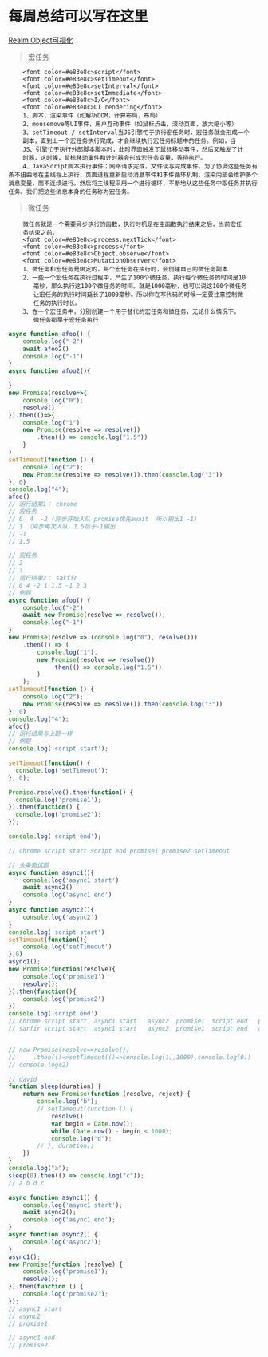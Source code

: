 # 每周总结可以写在这里

[Realm Object可视化](https://codesandbox.io/s/little-lake-31s9r?file=/index.html)

>宏任务

        <font color=#e83e8c>script</font>
        <font color=#e83e8c>setTimeout</font>
        <font color=#e83e8c>setInterval</font>
        <font color=#e83e8c>setImmediate</font>
        <font color=#e83e8c>I/O</font>
        <font color=#e83e8c>UI rendering</font>
        1、脚本，渲染事件（如解析DOM，计算布局，布局）
        2、mousemove等UI事件，用户互动事件（如鼠标点击，滚动页面，放大缩小等）
        3、setTimeout / setInterval当JS引擎忙于执行宏任务时，宏任务就会形成一个
        副本，直到上一个宏任务执行完成，才会继续执行宏任务标题中的任务。例如，当
        JS、引擎忙于执行外部脚本脚本时，此时界面触发了鼠标移动事件，然后又触发了计
        时器，这时候，鼠标移动事件和计时器会形成宏任务变量，等待执行。
        4、JavaScript脚本执行事件；网络请求完成，文件读写完成事件。为了协调这些任务有条不扭曲地在主线程上执行，页面进程重新启动消息事件和事件循环机制，渲染内部会维护多个消息变量，而不连续进行。然后将主线程采用一个进行循环，不断地从这些任务中取任务并执行任务。我们把这些消息本身的任务称为宏任务。

>微任务

        微任务就是一个需要异步执行的函数，执行时机是在主函数执行结束之后，当前宏任
        务结束之前。
        <font color=#e83e8c>process.nextTick</font>
        <font color=#e83e8c>process</font>
        <font color=#e83e8c>Object.observe</font>
        <font color=#e83e8c>MutationObserver</font>
        1、微任务和宏任务是绑定的，每个宏任务在执行时，会创建自己的微任务副本
        2、一些一个宏任务在执行过程中，产生了100个微任务，执行每个微任务的时间是10
           毫秒，那么执行这100个微任务的时间。就是1000毫秒，也可以说这100个微任务
           让宏任务的执行时间延长了1000毫秒。所以你在写代码的时候一定要注意控制微
           任务的执行时长。
        3、在一个宏任务中，分别创建一个用于替代的宏任务和微任务，无论什么情况下，
           微任务都早于宏任务执行

```js
async function afoo() {
    console.log("-2")
    await afoo2()
    console.log("-1")
}
async function afoo2(){

}
new Promise(resolve=>{
    console.log("0");
    resolve()
}).then(()=>{
    console.log("1")
    new Promise(resolve => resolve())
        .then(() => console.log("1.5"))
    }
)
setTimeout(function () {
    console.log("2");
    new Promise(resolve => resolve()).then(console.log("3"))
}, 0)
console.log("4");
afoo()
// 运行结果1： chrome
// 宏任务
// 0  4  -2 (异步开始入队 promise优先await  所以输出1 -1)
// 1 （异步再次入队，1.5后于-1输出
// -1
// 1.5

// 宏任务
// 2
// 3
// 运行结果2： sarfir
// 0 4 -2 1 1.5 -1 2 3
// 例题
async function afoo() {
    console.log("-2")
    await new Promise(resolve => resolve());
    console.log("-1")
}
new Promise(resolve => (console.log("0"), resolve()))
    .then(() => (
        console.log("1"),
        new Promise(resolve => resolve())
            .then(() => console.log("1.5"))
        )
    );
setTimeout(function () {
    console.log("2");
    new Promise(resolve => resolve()).then(console.log("3"))
}, 0)
console.log("4");
afoo()
// 运行结果与上题一样
// 例题
console.log('script start');

setTimeout(function() {
  console.log('setTimeout');
}, 0);

Promise.resolve().then(function() {
  console.log('promise1');
}).then(function() {
  console.log('promise2');
});

console.log('script end');

// chrome script start script end promise1 promise2 setTimeout

// 头条面试题
async function async1(){
    console.log('async1 start')
    await async2()
    console.log('async1 end')
}
async function async2(){
    console.log('async2')
}
console.log('script start')
setTimeout(function(){
    console.log('setTimeout') 
},0)  
async1();
new Promise(function(resolve){
    console.log('promise1')
    resolve();
}).then(function(){
    console.log('promise2')
})
console.log('script end')
// chrome script start  async1 start   async2  promise1  script end   promise2  async1 end  setTimeout
// sarfir script start  async1 start   async2  promise1  script end   async1 end  promise2  setTimeout


// new Promise(resolve=>resolve())
//     .then(()=>setTimeout(()=>console.log(1),1000),console.log(0))
// console.log(2)

// david
function sleep(duration) {
    return new Promise(function (resolve, reject) {
        console.log("b");
        // setTimeout(function () {
            resolve();
            var begin = Date.now();
            while (Date.now() - begin < 1000);
            console.log("d");
        // }, duration);
    })
}
console.log("a");
sleep(0).then(() => console.log("c"));
// a b d c

async function async1() {
    console.log('async1 start');
    await async2();
    console.log('async1 end');
}
async function async2() {
    console.log('async2');
}
async1();
new Promise(function (resolve) {
    console.log('promise1');
    resolve();
}).then(function () {
    console.log('promise2');
});
// async1 start
// async2
// promise1

// async1 end
// promise2
```
